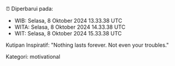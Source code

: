 ⏰ Diperbarui pada:
- WIB: Selasa, 8 Oktober 2024 13.33.38 UTC
- WITA: Selasa, 8 Oktober 2024 14.33.38 UTC
- WIT: Selasa, 8 Oktober 2024 15.33.38 UTC

Kutipan Inspiratif:
"Nothing lasts forever. Not even your troubles."


Kategori: motivational

